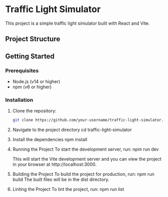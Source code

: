 # Traffic Light Simulator

This project is a simple traffic light simulator built with React and Vite.

## Project Structure

## Getting Started

### Prerequisites

- Node.js (v14 or higher)
- npm (v6 or higher)

### Installation

1. Clone the repository:
   ```sh
   git clone https://github.com/your-username/traffic-light-simulator.git

2. Navigate to the project directory
   cd traffic-light-simulator

3. Install the dependencies
   npm install

4. Running the Project
   To start the development server, run:
   npm run dev

   This will start the Vite development server and you can view the project in your browser at http://localhost:3000.

5. Building the Project
   To build the project for production, run:
   npm run build
   The built files will be in the dist directory.

6. Linting the Project
   To lint the project, run:
   npm run list
